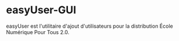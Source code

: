 # easyUser-GUI
easyUser est l'utilitaire d'ajout d'utilisateurs pour la distribution École Numérique Pour Tous 2.0.
